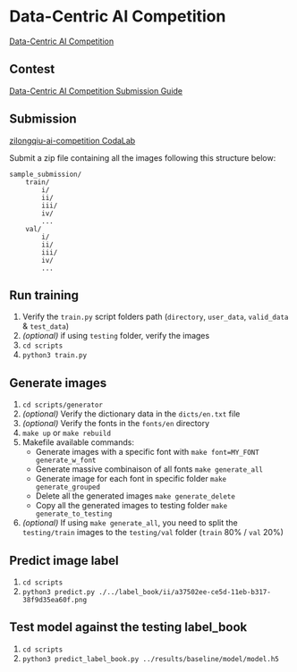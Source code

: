 # Data-Centric AI Competition

[Data-Centric AI Competition](https://https-deeplearning-ai.github.io/data-centric-comp/)

## Contest

[Data-Centric AI Competition Submission Guide](https://worksheets.codalab.org/worksheets/0x7a8721f11e61436e93ac8f76da83f0e6)

## Submission

[zilongqiu-ai-competition CodaLab](https://worksheets.codalab.org/worksheets/0x5e0056b28ee94cf6bd3175657601fc54)

Submit a zip file containing all the images following this structure below:

```
sample_submission/
    train/
        i/
        ii/
        iii/
        iv/
        ...
    val/
        i/
        ii/
        iii/
        iv/
        ...
```

## Run training

1. Verify the `train.py` script folders path (`directory`, `user_data`, `valid_data` & `test_data`)
2. *(optional)* if using `testing` folder, verify the images
3. `cd scripts`
4. `python3 train.py`

## Generate images

1. `cd scripts/generator`
2. *(optional)* Verify the dictionary data in the `dicts/en.txt` file
3. *(optional)* Verify the fonts in the `fonts/en` directory
4. `make up` or `make rebuild`
5. Makefile available commands:
    - Generate images with a specific font with `make font=MY_FONT generate_w_font`
    - Generate massive combinaison of all fonts `make generate_all`
    - Generate image for each font in specific folder `make generate_grouped`
    - Delete all the generated images `make generate_delete`
    - Copy all the generated images to testing folder `make generate_to_testing`
6. *(optional)* If using `make generate_all`, you need to split the `testing/train` images to the `testing/val` folder (`train` 80% / `val` 20%)

## Predict image label

1. `cd scripts`
2. `python3 predict.py ./../label_book/ii/a37502ee-ce5d-11eb-b317-38f9d35ea60f.png`

## Test model against the testing label_book

1. `cd scripts`
2. `python3 predict_label_book.py ../results/baseline/model/model.h5`

